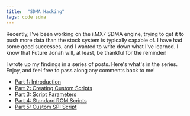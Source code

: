 ```yaml
---
title:  "SDMA Hacking"
tags: code sdma
---
```

Recently, I've been working on the i.MX7 SDMA engine, trying to get it to push more data than the stock system is typically capable of.  I have had some good successes, and I wanted to write down what I've learned.  I know that Future Jonah will, at least, be thankful for the reminder!

I wrote up my findings in a series of posts. Here's what's in the series.  Enjoy, and feel free to pass along any comments back to me!
* [Part 1: Introduction](/sdma-hacking/part-1.html)
* [Part 2: Creating Custom Scripts](/sdma-hacking/part-2.html)
* [Part 3: Script Parameters](/sdma-hacking/part-3.html)
* [Part 4: Standard ROM Scripts](/sdma-hacking/part-4.html)
* [Part 5: Custom SPI Script](/sdma-hacking/part-5.html)

